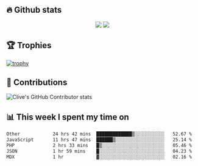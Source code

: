 ## &#128293; Github stats

<!-- GitHub Readme Streak Stats - https://github.com/DenverCoder1/github-readme-streak-stats -->
<p align="center">

<picture>
  <source 
    srcset="https://github-readme-stats.vercel.app/api?username=clivewalkden&count_private=true&show_icons=true&theme=darcula"
    media="(prefers-color-scheme: dark)"
  />
  <source
    srcset="https://github-readme-stats.vercel.app/api?username=clivewalkden&count_private=true&show_icons=true&theme=calm"
    media="(prefers-color-scheme: light), (prefers-color-scheme: no-preference)"
  />
  <img src="https://github-readme-stats.vercel.app/api?username=clivewalkden&count_private=true&show_icons=true&theme=darcula" />
</picture>

<a href="https://git.io/streak-stats" target="_blank">
  <img src="http://github-readme-streak-stats.herokuapp.com?user=clivewalkden&theme=darcula&date_format=j%20M%5B%20Y%5D" />
</a>

</p>

## &#127942; Trophies
[![trophy](https://github-profile-trophy.vercel.app/?username=clivewalkden&theme=onedark)](https://github.com/clivewalkden/github-profile-trophy)

## &#129309; Contributions
![Clive's GitHub Contributor stats](https://github-contributor-stats.vercel.app/api?username=clivewalkden)

## &#128202; This week I spent my time on
<!--START_SECTION:waka-->

```txt
Other            24 hrs 42 mins  █████████████▒░░░░░░░░░░░   52.67 %
JavaScript       11 hrs 47 mins  ██████▒░░░░░░░░░░░░░░░░░░   25.14 %
PHP              2 hrs 33 mins   █▒░░░░░░░░░░░░░░░░░░░░░░░   05.46 %
JSON             1 hr 59 mins    █░░░░░░░░░░░░░░░░░░░░░░░░   04.23 %
MDX              1 hr            ▓░░░░░░░░░░░░░░░░░░░░░░░░   02.16 %
```

<!--END_SECTION:waka-->
